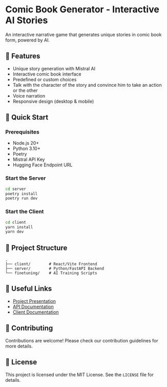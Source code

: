 # Comic Book Generator - Interactive AI Stories

An interactive narrative game that generates unique stories in comic book form, powered by AI.

## 🌟 Features

- Unique story generation with Mistral AI
- Interactive comic book interface
- Predefined or custom choices
- Talk with the character of the story and convince him to take an action or the other
- Voice narration
- Responsive design (desktop & mobile)

## 🚀 Quick Start

### Prerequisites

- Node.js 20+
- Python 3.10+
- Poetry
- Mistral API Key
- Hugging Face Endpoint URL

### Start the Server

```bash
cd server
poetry install
poetry run dev
```

### Start the Client

```bash
cd client
yarn install
yarn dev
```

## 📁 Project Structure

```
.
├── client/        # React/Vite Frontend
├── server/        # Python/FastAPI Backend
└── finetuning/    # AI Training Scripts
```

## 🔗 Useful Links

- [Project Presentation](https://devpost.com/software/sarah-s-chronicles)
- [API Documentation](/server/README.md)
- [Client Documentation](/client/README.md)

## 🤝 Contributing

Contributions are welcome! Please check our contribution guidelines for more details.

## 📄 License

This project is licensed under the MIT License. See the `LICENSE` file for details.
